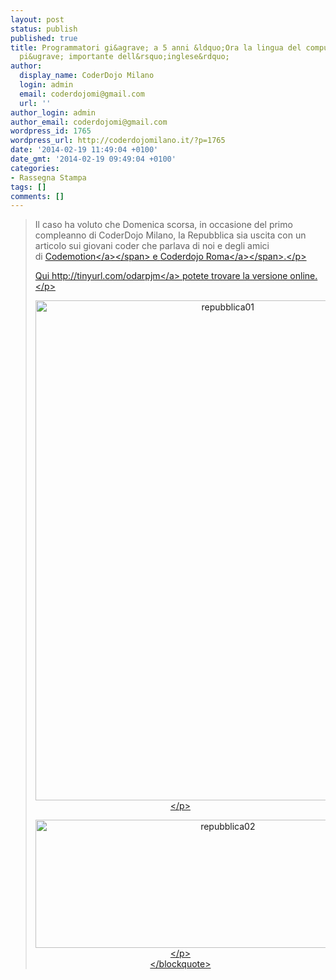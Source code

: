 ```yaml
---
layout: post
status: publish
published: true
title: Programmatori gi&agrave; a 5 anni &ldquo;Ora la lingua del computer &egrave;
  pi&ugrave; importante dell&rsquo;inglese&rdquo;
author:
  display_name: CoderDojo Milano
  login: admin
  email: coderdojomi@gmail.com
  url: ''
author_login: admin
author_email: coderdojomi@gmail.com
wordpress_id: 1765
wordpress_url: http://coderdojomilano.it/?p=1765
date: '2014-02-19 11:49:04 +0100'
date_gmt: '2014-02-19 09:49:04 +0100'
categories:
- Rassegna Stampa
tags: []
comments: []
---
```

<blockquote>
<p style="text-align: left;">Il caso ha voluto che Domenica scorsa, in occasione del primo compleanno di CoderDojo Milano, la Repubblica sia uscita con un articolo sui giovani coder che parlava di noi e degli amici di&nbsp;<span style="text-decoration: underline;"><a id="js_17" href="http:&#47;&#47;www.codemotionworld.com&#47;" target="_blank" data-hovercard="&#47;ajax&#47;hovercard&#47;page.php?id=149953948360255&amp;extragetparams=%7B%22directed_target_id%22%3A0%7D">Codemotion<&#47;a><&#47;span>&nbsp;e&nbsp;<span style="text-decoration: underline;"><a id="js_19" href="http:&#47;&#47;www.coderdojoroma.it&#47;" target="_blank" data-hovercard="&#47;ajax&#47;hovercard&#47;page.php?id=656103104416541&amp;extragetparams=%7B%22directed_target_id%22%3A0%7D">Coderdojo Roma<&#47;a><&#47;span>.<&#47;p></p>
<p style="text-align: left;">Qui&nbsp;<a href="http:&#47;&#47;tinyurl.com&#47;odarpjm" target="_blank" rel="nofollow nofollow">http:&#47;&#47;tinyurl.com&#47;odarpjm<&#47;a>&nbsp;potete trovare la versione online.<&#47;p></p>
<p style="text-align: center;"><img class="size-full wp-image-1766 aligncenter" alt="repubblica01" src="http:&#47;&#47;coderdojomilano.it&#47;wp-content&#47;uploads&#47;2014&#47;02&#47;repubblica01-e1392803158740.jpg" width="600" height="800" &#47;><&#47;p></p>
<p style="text-align: center;"><img class="alignnone size-full wp-image-1767" alt="repubblica02" src="http:&#47;&#47;coderdojomilano.it&#47;wp-content&#47;uploads&#47;2014&#47;02&#47;repubblica02-e1392803298118.jpg" width="600" height="205" &#47;><&#47;p><br />
<&#47;blockquote></p>
